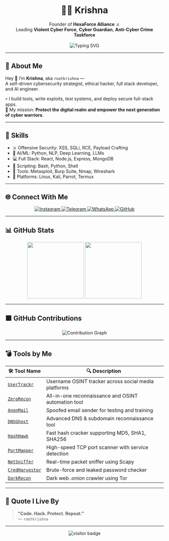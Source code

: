 <h1 align="center">👨‍💻 Krishna </h1>

<p align="center">
  Founder of <strong>HexaForce Alliance</strong> ⚔️<br>
  Leading <strong>Violent Cyber Force</strong>, <strong>Cyber Guardian</strong>, <strong>Anti-Cyber Crime Taskforce</strong><br><br>
  <img src="https://readme-typing-svg.demolab.com?font=Fira+Code&size=22&pause=1000&center=true&vCenter=true&color=F700FF&width=500&lines=Ethical+Hacker+%7C+Cybersecurity+Expert;AI+Engineer+%7C+Tool+Developer;Full+Stack+Developer+%7C+Linux+Ninja" alt="Typing SVG" />
</p>

---

## 🧠 About Me

Hey 👋 I’m **Krishna**, aka `rootkrishna` —  
A self-driven cybersecurity strategist, ethical hacker, full stack developer, and AI engineer.

💀 I build tools, write exploits, test systems, and deploy secure full-stack apps.  
🧠 My mission: **Protect the digital realm and empower the next generation of cyber warriors.**

---

## 💼 Skills

- ⚔️ Offensive Security: XSS, SQLi, RCE, Payload Crafting  
- 🤖 AI/ML: Python, NLP, Deep Learning, LLMs  
- 💻 Full Stack: React, Node.js, Express, MongoDB  
- 🧪 Scripting: Bash, Python, Shell  
- 🔬 Tools: Metasploit, Burp Suite, Nmap, Wireshark  
- 🐧 Platforms: Linux, Kali, Parrot, Termux

---

## 🌐 Connect With Me

<p align="center">
  <a href="https://instagram.com/root_krishna" target="_blank">
    <img src="https://img.shields.io/badge/Instagram-%40rootkrishna-E4405F?style=for-the-badge&logo=instagram&logoColor=white" alt="Instagram" />
  </a>
  <a href="https://t.me/ROOT_KRISHNA" target="_blank">
    <img src="https://img.shields.io/badge/Telegram-Join%20Now-2CA5E0?style=for-the-badge&logo=telegram&logoColor=white" alt="Telegram" />
  </a>
  <a href="https://whatsapp.com/channel/0029Vb5ptqPJEN34FlgXc25" target="_blank">
    <img src="https://img.shields.io/badge/WhatsApp-Channel-25D366?style=for-the-badge&logo=whatsapp&logoColor=white" alt="WhatsApp" />
  </a>
  <a href="https://github.com/rootkrishna" target="_blank">
    <img src="https://img.shields.io/badge/GitHub-rootkrishna-181717?style=for-the-badge&logo=github&logoColor=white" alt="GitHub" />
  </a>
</p>



---

## 📊 GitHub Stats

<p align="center">
  <img src="https://github-readme-stats.vercel.app/api?username=rootkrishna&show_icons=true&theme=radical" height="180" />
  <img src="https://github-readme-stats.vercel.app/api/top-langs/?username=rootkrishna&layout=compact&theme=radical" height="180"/>
</p>

---

## 🟩 GitHub Contributions

<p align="center">
  <img src="https://github-readme-activity-graph.vercel.app/graph?username=rootkrishna&theme=react-dark&hide_border=true&area=true" alt="Contribution Graph" />
</p>

---

## 💣 Tools by Me

| 🛠 Tool Name | 🔍 Description |
|-------------|----------------|
| [`UserTrackr`](https://github.com/rootkrishna/UserTrackr) | Username OSINT tracker across social media platforms |
| [`ZeroRecon`](https://github.com/rootkrishna/ZeroRecon) | All-in-one reconnaissance and OSINT automation tool |
| [`AnonMail`](https://github.com/rootkrishna/AnonMail-Spoofed-Email-Sender) | Spoofed email sender for testing and training |
| [`DNSGhost`](https://github.com/rootkrishna/DNSGhost) | Advanced DNS & subdomain reconnaissance tool |
| [`HashHawk`](https://github.com/rootkrishna/HashHawk) | Fast hash cracker supporting MD5, SHA1, SHA256 |
| [`PortMapper`](https://github.com/rootkrishna/PortMapper-) | High-speed TCP port scanner with service detection |
| [`NetSniffer`](https://github.com/rootkrishna/NetSniffer---Advanced-Real-Time-Packet-Sniffing-Tool-by-KRISHNA) | Real-time packet sniffer using Scapy |
| [`CredHarvestor`](https://github.com/rootkrishna/CredHarvestor) | Brute-force and leaked password checker |
| [`DarkRecon`](https://github.com/rootkrishna/DarkRecon-Dark-Web-OSINT-Crawler) | Dark web .onion crawler using Tor |

---

## 🧠 Quote I Live By

> **"Code. Hack. Protect. Repeat."**  
> — `rootkrishna`

---

<p align="center">
  <img src="https://komarev.com/ghpvc/?username=rootkrishna&label=VISITORS&color=ff00cc&style=flat-square" alt="visitor badge"/>
</p>
